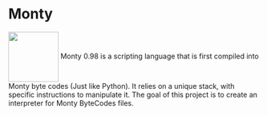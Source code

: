 # Monty
<img align="center" width="100" height="100" src="https://user-images.githubusercontent.com/44834632/117828738-c709e200-b27a-11eb-985b-2ef7076bff49.png">
Monty 0.98 is a scripting language that is first compiled into Monty byte codes (Just like Python). It relies on a unique stack, with specific instructions to manipulate it. The goal of this project is to create an interpreter for Monty ByteCodes files.
